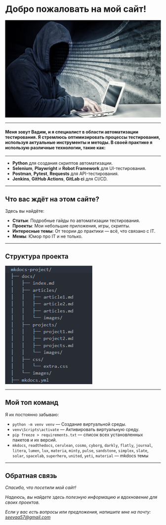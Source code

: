 # Добро пожаловать на мой сайт!

![{Хакер}](images/haker.jpg)

---

#### Меня зовут Вадим, и я специалист в области автоматизации тестирования. Я стремлюсь оптимизировать процессы тестирования, используя актуальные инструменты и методы. В своей практике я использую различные технологии, такие как:
---

- **Python** для создания скриптов автоматизации.
- **Selenium**, **Playwright** и **Robot Framework** для UI-тестирования.
- **Postman**, **Pytest**, **Requests** для API-тестирования.
- **Jenkins**, **GitHub Actions**, **GitLab ci** для CI/CD.

---

## Что вас ждёт на этом сайте?

Здесь вы найдёте:

- **Статьи**: Подробные гайды по автоматизации тестирования.
- **Проекты**: Мои небольшие приложения, игры, скрипты.
- **Интересные темы**: От теории до практики — всё, что связано с IT.
- **Мемы**: Юмор про IT и не только.

---


## Структура проекта
![{Структура}](images/structure.png)

---

## Мой топ команд
Я их постоянно забываю:

- `python -m venv venv` — Создание виртуальной среды.
- `venv\Scripts\activate` — Активировать виртуальную среду.
- `pip freeze > requirements.txt` — список всех установленных пакетов и их версий.
- `mkdocs`, `readthedocs`, `cerulean`, `cosmo`, `cyborg`, `darkly`, `flatly`, `journal`, `litera`, `lumen`, `lux`, `materia`, `minty`, `pulse`, `sandstone`, `simplex`, `slate`, `solar`, `spacelab`, `superhero`, `united`, `yeti`, `material` — mkdocs темы  

---
## Обратная связь
_Спасибо, что посетили мой сайт!_

_Надеюсь, вы найдете здесь полезную информацию и вдохновение для своих проектов._

_Если у вас есть вопросы или предложения, напишите мне на почту: [seevaa57@gmail.com](mailto:email@example.com)_